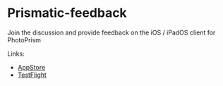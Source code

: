 # Prismatic-feedback

Join the discussion and provide feedback on the iOS / iPadOS client for PhotoPrism

Links:
- [AppStore](https://apps.apple.com/us/app/prismatic-a-photoprism-client/id6639586495)
- [TestFlight](https://testflight.apple.com/join/vzNQjaym)